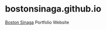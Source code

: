 # bostonsinaga.github.io
<a href="https://bostonsinaga.github.io">Boston Sinaga</a> Portfolio Website
